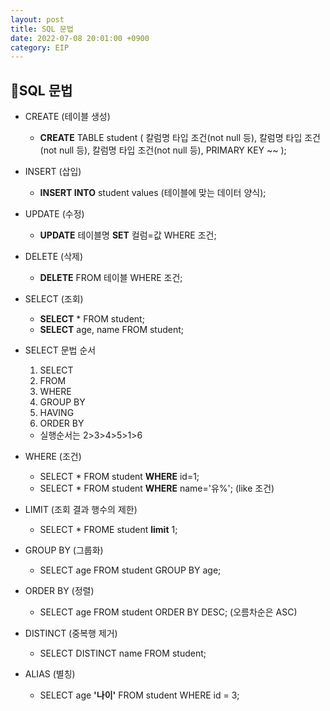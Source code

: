```yaml
---
layout: post
title: SQL 문법
date: 2022-07-08 20:01:00 +0900
category: EIP
---
```


## 📍SQL 문법

- CREATE (테이블 생성)

  - **CREATE** TABLE student (
    칼럼명 타입 조건(not null 등),
    칼럼명 타입 조건(not null 등),
    칼럼명 타입 조건(not null 등),
    PRIMARY KEY ~~
    );

- INSERT (삽입)

  - **INSERT INTO** student values (테이블에 맞는 데이터 양식);

- UPDATE (수정)

  - **UPDATE** 테이블명 **SET** 컬럼=값 WHERE 조건;

- DELETE (삭제)

  - **DELETE** FROM 테이블 WHERE 조건;

- SELECT (조회)

  - **SELECT** \* FROM student;
  - **SELECT** age, name FROM student;

- SELECT 문법 순서

  1. SELECT
  2. FROM
  3. WHERE
  4. GROUP BY
  5. HAVING
  6. ORDER BY

  - 실행순서는 2>3>4>5>1>6

- WHERE (조건)

  - SELECT \* FROM student **WHERE** id=1;
  - SELECT \* FROM student **WHERE** name='유%'; (like 조건)

- LIMIT (조회 결과 행수의 제한)

  - SELECT \* FROME student **limit** 1;

- GROUP BY (그룹화)

  - SELECT age FROM student GROUP BY age;

- ORDER BY (정렬)

  - SELECT age FROM student ORDER BY DESC; (오름차순은 ASC)

- DISTINCT (중복행 제거)

  - SELECT DISTINCT name FROM student;

- ALIAS (별칭)

  - SELECT age **'나이'** FROM student WHERE id = 3;
